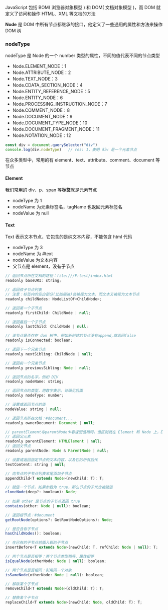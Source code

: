 JavaScript 包括 BOM( 浏览器对象模型 ) 和 DOM( 文档对象模型 )，而 DOM 就定义了访问和操作 HTML、XML 等文档的方法

**Node** 是 DOM 中所有节点都继承的接口，他定义了一些通用的属性和方法来操作 DOM 树

### nodeType

nodeType 是 Node 的一个 number 类型的属性，不同的值代表不同的节点类型

- Node.ELEMENT_NODE：1
- Node.ATTRIBUTE_NODE：2
- Node.TEXT_NODE：3
- Node.CDATA_SECTION_NODE：4
- Node.ENTITY_REFERENCE_NODE：5
- Node.ENTITY_NODE：6
- Node.PROCESSING_INSTRUCTION_NODE：7
- Node.COMMENT_NODE：8
- Node.DOCUMENT_NODE：9
- Node.DOCUMENT_TYPE_NODE：10
- Node.DOCUMENT_FRAGMENT_NODE：11
- Node.NOTATION_NODE：12 

```javascript
const div = document.querySelector("div")
console.log(div.nodeType)	// res: 1，表明 div 是一个元素节点
```

在众多类型中，常用的有 element、text、attribute、comment、document 等节点

#### Element

我们常用的 div、p、span 等**标签**就是元素节点

- nodeType 为 1
- nodeName 为元素标签名，tagName 也返回元素标签名
- nodeValue 为 null

#### Text

Text 表示文本节点，它包含的是纯文本内容，不能包含 html 代码

- nodeType 为 3
- nodeName 为 #text
- nodeValue 为文本内容
- 父节点是 element，没有子节点

































```javascript
// 返回节点所在文档的路径：file:///F:test/index.html
readonly baseURI: string;

// 返回孩子节点列表
// 注意：标签内的空白部分(比如缩进)会被视为文本，而文本又被视为文本节点
readonly childNodes: NodeListOf<ChildNode>;

// 返回第一个子节点
readonly firstChild: ChildNode | null;

// 返回最后一个子节点
readonly lastChild: ChildNode | null;

// 该节点是否存在 dom 树中。例如新创建的节点没有append,就返回false
readonly isConnected: boolean;

// 返回下一个兄弟节点
readonly nextSibling: ChildNode | null;

// 返回前一个兄弟节点
readonly previousSibling: Node | null;

// 返回节点的名字。例如 DIV
readonly nodeName: string;

// 返回节点的类型，用数字表示。详细见后面
readonly nodeType: number;

// 设置或返回节点的值
nodeValue: string | null;

// 返回节点所在文档：#document...
readonly ownerDocument: Document | null;

// parentElement与parentNode乍看返回值相同，但区别就在 Element 和 Node 上，Element 属于 Node，当父节点不是 Element 时，差别就出来了
// 返回父元素
readonly parentElement: HTMLElement | null;
// 返回父节点
readonly parentNode: Node & ParentNode | null;

// 设置或返回指定节点的文本内容，以及它的所有后代
textContent: string | null;

// 向节点的子节点列表末尾添加子节点
appendChild<T extends Node>(newChild: T): T;

// 赋值一个节点，如果参数为 true，那么节点的子代也被赋值
cloneNode(deep?: boolean): Node;
          
// 如果 other 是节点的子节点返回 true
contains(other: Node | null): boolean;

// 返回根节点：#document
getRootNode(options?: GetRootNodeOptions): Node;

// 是否含有子节点
hasChildNodes(): boolean;

// 在已有的子节点前插入新的子节点
insertBefore<T extends Node>(newChild: T, refChild: Node | null): T;

// 两个节点是否相等：两个节点类型相等、属性相等
isEqualNode(otherNode: Node | null): boolean;

// 两个节点是否相同：引用同一个对象
isSameNode(otherNode: Node | null): boolean;

// 移除某个子节点
removeChild<T extends Node>(oldChild: T): T;

// 替换某个子节点
replaceChild<T extends Node>(newChild: Node, oldChild: T): T;
```


